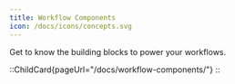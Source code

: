 ```yaml
---
title: Workflow Components
icon: /docs/icons/concepts.svg
---
```


Get to know the building blocks to power your workflows.

::ChildCard{pageUrl="/docs/workflow-components/"}
::
